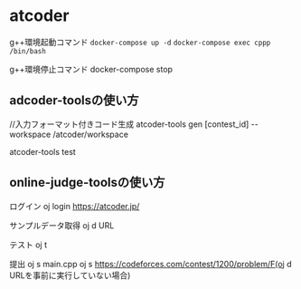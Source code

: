 # atcoder

g++環境起動コマンド
`docker-compose up -d`
`docker-compose exec cppp /bin/bash`

g++環境停止コマンド
docker-compose stop

## adcoder-toolsの使い方
//入力フォーマット付きコード生成
atcoder-tools gen [contest_id] --workspace /atcoder/workspace

atcoder-tools test

## online-judge-toolsの使い方
ログイン
oj login https://atcoder.jp/

サンプルデータ取得
oj d URL

テスト
oj t

提出
oj s main.cpp
oj s https://codeforces.com/contest/1200/problem/F(oj d URLを事前に実行していない場合)